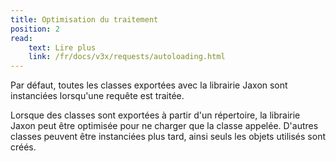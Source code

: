 ```yaml
---
title: Optimisation du traitement
position: 2
read:
    text: Lire plus
    link: /fr/docs/v3x/requests/autoloading.html
---
```


Par défaut, toutes les classes exportées avec la librairie Jaxon sont instanciées lorsqu'une requête est traitée.

Lorsque des classes sont exportées à partir d'un répertoire, la librairie Jaxon peut être optimisée pour ne charger que la classe appelée.
D'autres classes peuvent être instanciées plus tard, ainsi seuls les objets utilisés sont créés.
